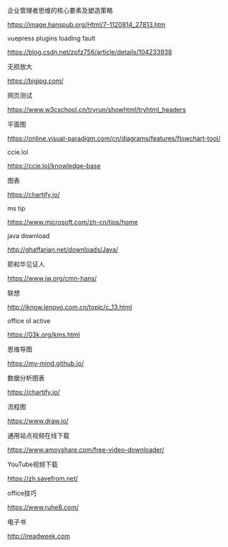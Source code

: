企业管理者思维的核心要素及塑造策略

https://image.hanspub.org/Html/7-1120814_27813.htm

vuepress plugins loading fault

https://blog.csdn.net/zpfz756/article/details/104233938

无损放大

https://bigjpg.com/

网页测试

https://www.w3cschool.cn/tryrun/showhtml/tryhtml_headers

平面图

https://online.visual-paradigm.com/cn/diagrams/features/flowchart-tool/

ccie.lol

https://ccie.lol/knowledge-base

图表

https://chartify.io/

ms tip

https://www.microsoft.com/zh-cn/tips/home

java download

http://ghaffarian.net/downloads/Java/

耶和华见证人

https://www.jw.org/cmn-hans/

联想

http://iknow.lenovo.com.cn/topic/c_13.html

office ol active

https://03k.org/kms.html

思维导图

https://my-mind.github.io/

数据分析图表

https://chartify.io/

流程图

https://www.draw.io/

通用站点视频在线下载

https://www.amoyshare.com/free-video-downloader/

YouTube视频下载

https://zh.savefrom.net/

office技巧

https://www.ruhe8.com/

电子书

http://ireadweek.com
